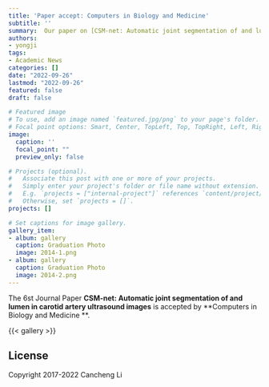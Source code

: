 ```yaml
---
title: 'Paper accept: Computers in Biology and Medicine'
subtitle: ''
summary:  Our paper on [CSM-net: Automatic joint segmentation of and lumen in carotid artery ultrasound images](https://ieeexplore.ieee.org/abstract/document/9515994) got accepted to Computers in Biology and Medicine 
authors:
- yongji
tags:
- Academic News
categories: []
date: "2022-09-26"
lastmod: "2022-09-26"
featured: false
draft: false

# Featured image
# To use, add an image named `featured.jpg/png` to your page's folder.
# Focal point options: Smart, Center, TopLeft, Top, TopRight, Left, Right, BottomLeft, Bottom, BottomRight
image:
  caption: ''
  focal_point: ""
  preview_only: false

# Projects (optional).
#   Associate this post with one or more of your projects.
#   Simply enter your project's folder or file name without extension.
#   E.g. `projects = ["internal-project"]` references `content/project/deep-learning/index.md`.
#   Otherwise, set `projects = []`.
projects: []

# Set captions for image gallery.
gallery_item:
- album: gallery
  caption: Graduation Photo
  image: 2014-1.png
- album: gallery
  caption: Graduation Photo
  image: 2014-2.png
---
```


The 6st Journal Paper **CSM-net: Automatic joint segmentation of and lumen in carotid artery ultrasound images** is accepted by **Computers in Biology and Medicine **. 


{{< gallery >}}

## License

Copyright 2017-2022 Cancheng Li

